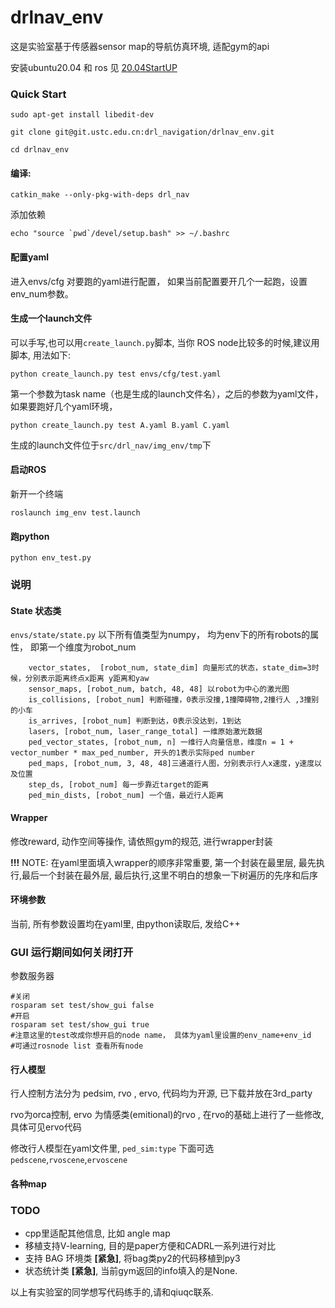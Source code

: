 # drlnav_env

这是实验室基于传感器sensor map的导航仿真环境, 适配gym的api

安装ubuntu20.04 和 ros 见 [20.04StartUP](https://git.ustc.edu.cn/drl_navigation/startup/-/blob/master/%E7%B3%BB%E7%BB%9F%E7%8E%AF%E5%A2%83%E9%83%A8%E7%BD%B2/ubuntu20.04startup.md)


### Quick Start

```
sudo apt-get install libedit-dev

git clone git@git.ustc.edu.cn:drl_navigation/drlnav_env.git

cd drlnav_env
```

#### 编译:

```
catkin_make --only-pkg-with-deps drl_nav
```

添加依赖

```
echo "source `pwd`/devel/setup.bash" >> ~/.bashrc
```

#### 配置yaml

进入envs/cfg 对要跑的yaml进行配置， 如果当前配置要开几个一起跑，设置env_num参数。

#### 生成一个launch文件

可以手写,也可以用`create_launch.py`脚本, 当你 ROS node比较多的时候,建议用脚本, 用法如下:

`python create_launch.py test envs/cfg/test.yaml`

第一个参数为task name（也是生成的launch文件名），之后的参数为yaml文件， 如果要跑好几个yaml环境，

`python create_launch.py test A.yaml B.yaml C.yaml`

生成的launch文件位于`src/drl_nav/img_env/tmp`下

#### 启动ROS

新开一个终端

`roslaunch img_env test.launch`



#### 跑python

`python env_test.py`



### 说明

#### State 状态类
`envs/state/state.py`
以下所有值类型为numpy， 均为env下的所有robots的属性， 即第一个维度为robot_num
```
    vector_states,  [robot_num, state_dim] 向量形式的状态，state_dim=3时候，分别表示距离终点x距离 y距离和yaw
    sensor_maps, [robot_num, batch, 48, 48] 以robot为中心的激光图
    is_collisions, [robot_num] 判断碰撞，0表示没撞,1撞障碍物,2撞行人 ,3撞别的小车
    is_arrives, [robot_num] 判断到达，0表示没达到，1到达
    lasers, [robot_num, laser_range_total] 一维原始激光数据
    ped_vector_states, [robot_num, n] 一维行人向量信息，维度n = 1 + vector_number * max_ped_number, 开头的1表示实际ped number
    ped_maps, [robot_num, 3, 48, 48]三通道行人图，分别表示行人x速度，y速度以及位置
    step_ds, [robot_num] 每一步靠近target的距离
    ped_min_dists, [robot_num] 一个值，最近行人距离
```



#### Wrapper

修改reward, 动作空间等操作, 请依照gym的规范, 进行wrapper封装

**!!!** NOTE: 在yaml里面填入wrapper的顺序非常重要,  第一个封装在最里层, 最先执行,最后一个封装在最外层, 最后执行,这里不明白的想象一下树遍历的先序和后序



#### 环境参数

当前, 所有参数设置均在yaml里,  由python读取后, 发给C++



### GUI 运行期间如何关闭打开

参数服务器

```
#关闭
rosparam set test/show_gui false
#开启
rosparam set test/show_gui true
#注意这里的test改成你想开启的node name， 具体为yaml里设置的env_name+env_id
#可通过rosnode list 查看所有node
```



#### 行人模型

行人控制方法分为 pedsim, rvo , ervo, 代码均为开源, 已下载并放在3rd_party

rvo为orca控制,  ervo 为情感类(emitional)的rvo , 在rvo的基础上进行了一些修改, 具体可见ervo代码

修改行人模型在yaml文件里, `ped_sim:type` 下面可选 `pedscene`,`rvoscene`,`ervoscene` 



#### 各种map



#### 



### TODO

- cpp里适配其他信息, 比如 angle map
- 移植支持V-learning, 目的是paper方便和CADRL一系列进行对比
- 支持 BAG 环境类 **[紧急]**,  将bag类py2的代码移植到py3
- 状态统计类 **[紧急]**, 当前gym返回的info填入的是None.

以上有实验室的同学想写代码练手的,请和qiuqc联系.

